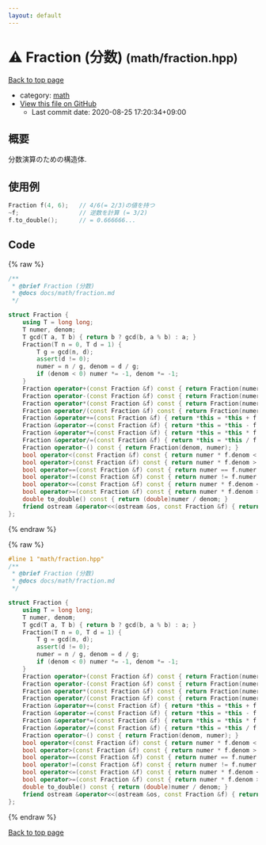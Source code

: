 ```yaml
---
layout: default
---
```


<!-- mathjax config similar to math.stackexchange -->
<script type="text/javascript" async
  src="https://cdnjs.cloudflare.com/ajax/libs/mathjax/2.7.5/MathJax.js?config=TeX-MML-AM_CHTML">
</script>
<script type="text/x-mathjax-config">
  MathJax.Hub.Config({
    TeX: { equationNumbers: { autoNumber: "AMS" }},
    tex2jax: {
      inlineMath: [ ['$','$'] ],
      processEscapes: true
    },
    "HTML-CSS": { matchFontHeight: false },
    displayAlign: "left",
    displayIndent: "2em"
  });
</script>

<script type="text/javascript" src="https://cdnjs.cloudflare.com/ajax/libs/jquery/3.4.1/jquery.min.js"></script>
<script src="https://cdn.jsdelivr.net/npm/jquery-balloon-js@1.1.2/jquery.balloon.min.js" integrity="sha256-ZEYs9VrgAeNuPvs15E39OsyOJaIkXEEt10fzxJ20+2I=" crossorigin="anonymous"></script>
<script type="text/javascript" src="../../assets/js/copy-button.js"></script>
<link rel="stylesheet" href="../../assets/css/copy-button.css" />


# :warning: Fraction (分数) <small>(math/fraction.hpp)</small>

<a href="../../index.html">Back to top page</a>

* category: <a href="../../index.html#7e676e9e663beb40fd133f5ee24487c2">math</a>
* <a href="{{ site.github.repository_url }}/blob/master/math/fraction.hpp">View this file on GitHub</a>
    - Last commit date: 2020-08-25 17:20:34+09:00




## 概要

分数演算のための構造体.

## 使用例

```cpp
Fraction f(4, 6);   // 4/6(= 2/3)の値を持つ
~f;                 // 逆数を計算 (= 3/2)
f.to_double();      // = 0.666666...
```


## Code

<a id="unbundled"></a>
{% raw %}
```cpp
/**
 * @brief Fraction (分数)
 * @docs docs/math/fraction.md
 */

struct Fraction {
    using T = long long;
    T numer, denom;
    T gcd(T a, T b) { return b ? gcd(b, a % b) : a; }
    Fraction(T n = 0, T d = 1) {
        T g = gcd(n, d);
        assert(d != 0);
        numer = n / g, denom = d / g;
        if (denom < 0) numer *= -1, denom *= -1;
    }
    Fraction operator+(const Fraction &f) const { return Fraction(numer * f.denom + denom * f.numer, denom * f.denom); }
    Fraction operator-(const Fraction &f) const { return Fraction(numer * f.denom - denom * f.numer, denom * f.denom); }
    Fraction operator*(const Fraction &f) const { return Fraction(numer * f.numer, denom * f.denom); }
    Fraction operator/(const Fraction &f) const { return Fraction(numer * f.denom, denom * f.numer); }
    Fraction &operator+=(const Fraction &f) { return *this = *this + f; }
    Fraction &operator-=(const Fraction &f) { return *this = *this - f; }
    Fraction &operator*=(const Fraction &f) { return *this = *this * f; }
    Fraction &operator/=(const Fraction &f) { return *this = *this / f; }
    Fraction operator~() const { return Fraction(denom, numer); }
    bool operator<(const Fraction &f) const { return numer * f.denom < f.numer * denom; }
    bool operator>(const Fraction &f) const { return numer * f.denom > f.numer * denom; }
    bool operator==(const Fraction &f) const { return numer == f.numer && denom == f.denom; }
    bool operator!=(const Fraction &f) const { return numer != f.numer || denom != f.denom; }
    bool operator<=(const Fraction &f) const { return numer * f.denom <= f.numer * denom; }
    bool operator>=(const Fraction &f) const { return numer * f.denom >= f.numer * denom; }
    double to_double() const { return (double)numer / denom; }
    friend ostream &operator<<(ostream &os, const Fraction &f) { return os << f.numer << " / " << f.denom; }
};

```
{% endraw %}

<a id="bundled"></a>
{% raw %}
```cpp
#line 1 "math/fraction.hpp"
/**
 * @brief Fraction (分数)
 * @docs docs/math/fraction.md
 */

struct Fraction {
    using T = long long;
    T numer, denom;
    T gcd(T a, T b) { return b ? gcd(b, a % b) : a; }
    Fraction(T n = 0, T d = 1) {
        T g = gcd(n, d);
        assert(d != 0);
        numer = n / g, denom = d / g;
        if (denom < 0) numer *= -1, denom *= -1;
    }
    Fraction operator+(const Fraction &f) const { return Fraction(numer * f.denom + denom * f.numer, denom * f.denom); }
    Fraction operator-(const Fraction &f) const { return Fraction(numer * f.denom - denom * f.numer, denom * f.denom); }
    Fraction operator*(const Fraction &f) const { return Fraction(numer * f.numer, denom * f.denom); }
    Fraction operator/(const Fraction &f) const { return Fraction(numer * f.denom, denom * f.numer); }
    Fraction &operator+=(const Fraction &f) { return *this = *this + f; }
    Fraction &operator-=(const Fraction &f) { return *this = *this - f; }
    Fraction &operator*=(const Fraction &f) { return *this = *this * f; }
    Fraction &operator/=(const Fraction &f) { return *this = *this / f; }
    Fraction operator~() const { return Fraction(denom, numer); }
    bool operator<(const Fraction &f) const { return numer * f.denom < f.numer * denom; }
    bool operator>(const Fraction &f) const { return numer * f.denom > f.numer * denom; }
    bool operator==(const Fraction &f) const { return numer == f.numer && denom == f.denom; }
    bool operator!=(const Fraction &f) const { return numer != f.numer || denom != f.denom; }
    bool operator<=(const Fraction &f) const { return numer * f.denom <= f.numer * denom; }
    bool operator>=(const Fraction &f) const { return numer * f.denom >= f.numer * denom; }
    double to_double() const { return (double)numer / denom; }
    friend ostream &operator<<(ostream &os, const Fraction &f) { return os << f.numer << " / " << f.denom; }
};

```
{% endraw %}

<a href="../../index.html">Back to top page</a>

